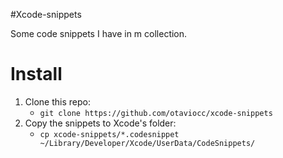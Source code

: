 #Xcode-snippets

Some code snippets I have in m collection.

# Install

1. Clone this repo:
    * ``git clone https://github.com/otaviocc/xcode-snippets``
1. Copy the snippets to Xcode's folder:
    * ``cp xcode-snippets/*.codesnippet ~/Library/Developer/Xcode/UserData/CodeSnippets/``
